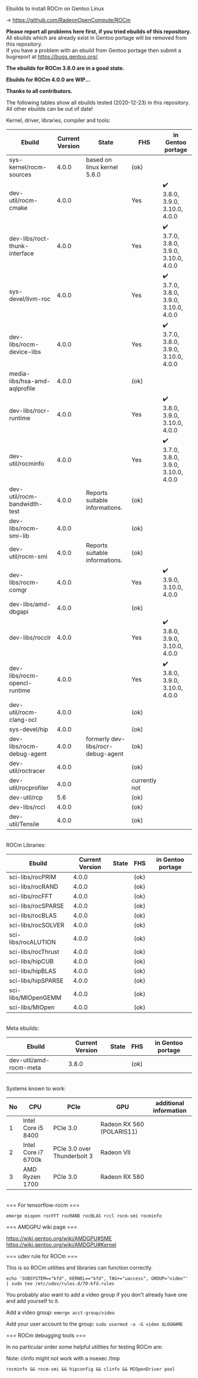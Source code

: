 Ebuilds to install ROCm on Gentoo Linux

-> https://github.com/RadeonOpenCompute/ROCm

**Please report all problems here first, if you tried ebuilds of this repository.**<br>
All ebuilds which are already exist in Gentoo portage will be removed from this repository.<br>
If you have a problem with an ebuild from Gentoo portage then submit a bugreport at https://bugs.gentoo.org/.

**The ebuilds for ROCm 3.8.0 are in a good state.**<br>

**Ebuilds for ROCm 4.0.0 are WIP...**<br>

**Thanks to all contributors.**

The following tables show all ebuilds tested (2020-12-23) in this repository. <br>
All other ebuilds can be out of date!

Kernel, driver, libraries, compiler and tools:

|Ebuild|Current Version|State| FHS | in Gentoo portage| 
|---|---|---|---|---|
|sys-kernel/rocm-sources| 4.0.0 | based on linux kernel 5.6.0 | (ok) |  |
|dev-util/rocm-cmake| 4.0.0 | | Yes | :heavy_check_mark:<br> 3.8.0, 3.9.0, 3.10.0, 4.0.0 |
|dev-libs/roct-thunk-interface| 4.0.0 |  | Yes | :heavy_check_mark:<br> 3.7.0, 3.8.0, 3.9.0, 3.10.0, 4.0.0  |
|sys-devel/llvm-roc | 4.0.0 | | Yes |:heavy_check_mark:<br> 3.7.0, 3.8.0, 3.9.0, 3.10.0, 4.0.0 |
|dev-libs/rocm-device-libs | 4.0.0 | | Yes | :heavy_check_mark:<br> 3.7.0, 3.8.0, 3.9.0, 3.10.0, 4.0.0 |
|media-libs/hsa-amd-aqlprofile| 4.0.0 | | (ok) | |
|dev-libs/rocr-runtime| 4.0.0 | | Yes | :heavy_check_mark:<br> 3.8.0, 3.9.0, 3.10.0, 4.0.0 |
|dev-util/rocminfo | 4.0.0 |  | Yes | :heavy_check_mark:<br> 3.7.0, 3.8.0, 3.9.0, 3.10.0, 4.0.0 |
|dev-util/rocm-bandwidth-test| 4.0.0 | Reports suitable informations. | (ok) |  |
|dev-libs/rocm-smi-lib| 4.0.0 |  | (ok) | |
|dev-util/rocm-smi| 4.0.0 | Reports suitable informations. | (ok) | |
|dev-libs/rocm-comgr | 4.0.0 | | Yes | :heavy_check_mark:<br> 3.9.0, 3.10.0, 4.0.0 |
|dev-libs/amd-dbgapi | 4.0.0 |  | (ok) | |
|dev-libs/rocclr | 4.0.0 | | Yes | :heavy_check_mark:<br> 3.8.0, 3.9.0, 3.10.0, 4.0.0 |
|dev-libs/rocm-opencl-runtime| 4.0.0 |  | Yes | :heavy_check_mark:<br> 3.8.0, 3.9.0, 3.10.0, 4.0.0 |
|dev-util/rocm-clang-ocl| 4.0.0 | | (ok) | |
|sys-devel/hip| 4.0.0 |  | (ok) | |
|dev-libs/rocm-debug-agent | 4.0.0 | formerly dev-libs/rocr-debug-agent  | (ok) | |
|dev-util/roctracer| 4.0.0 |  | (ok) | |
|dev-util/rocprofiler| 4.0.0 |  | currently not | |
|dev-util/rcp| 5.6 |   | (ok) | |
|dev-libs/rccl | 4.0.0 |  | (ok) | |
|dev-util/Tensile | 4.0.0 | | (ok) | |

<br>
ROCm Libraries:

|Ebuild|Current Version|State|FHS|in Gentoo portage|
|---|---|---|---|---|
|sci-libs/rocPRIM| 4.0.0 |  | (ok) | |
|sci-libs/rocRAND| 4.0.0 |  | (ok) |  |
|sci-libs/rocFFT| 4.0.0 |  | (ok) | |
|sci-libs/rocSPARSE| 4.0.0 |  | (ok) | |
|sci-libs/rocBLAS| 4.0.0 |  | (ok) | |
|sci-libs/rocSOLVER| 4.0.0 |  | (ok) | |
|sci-libs/rocALUTION| 4.0.0 | | (ok) | |
|sci-libs/rocThrust| 4.0.0 |  | (ok) | |
|sci-libs/hipCUB | 4.0.0 |  | (ok)| |
|sci-libs/hipBLAS | 4.0.0 |  | (ok) | |
|sci-libs/hipSPARSE | 4.0.0 |  | (ok) | |
|sci-libs/MIOpenGEMM | 4.0.0 |  | (ok) | |
|sci-libs/MIOpen | 4.0.0 |  | (ok) | |

<br>
Meta ebuilds:

|Ebuild|Current Version|State| FHS | in Gentoo portage| 
|---|---|---|---|---|
|dev-util/amd-rocm-meta| 3.8.0 |  | (ok) | |

<br>
Systems known to work:

| No | CPU | PCIe |  GPU | additional information |
|---|---|---|---|---|
| 1 | Intel Core i5 8400 | PCIe 3.0 | Radeon RX 560 (POLARIS11) | |
| 2 | Intel Core i7 6700k | PCIe 3.0 over Thunderbolt 3 | Radeon VII | |
| 3 | AMD Ryzen 1700 | PCIe 3.0 | Radeon RX 580 | |

<br>
=== For tensorflow-rocm ===

``` emerge miopen rocFFT rocRAND rocBLAS rccl rocm-smi rocminfo ```

=== AMDGPU wiki page ===

https://wiki.gentoo.org/wiki/AMDGPU#SME
https://wiki.gentoo.org/wiki/AMDGPU#Kernel

=== udev rule for ROCm ===

This is so ROCm utilities and libraries can function correctly.

``` echo 'SUBSYSTEM=="kfd", KERNEL=="kfd", TAG+="uaccess", GROUP="video"' | sudo tee /etc/udev/rules.d/70-kfd.rules ```

You probably also want to add a video group if you don't already have one and add yourself to it.

Add a video group:
``` emerge acct-group/video ```

Add your user account to the group:
``` sudo usermod -a -G video $LOGNAME ```

=== ROCm debugging tools ===

In no particular order some helpful utilities for testing ROCm are:

Note: clinfo might not work with a noexec /tmp

``` rocminfo && rocm-smi && hipconfig && clinfo && MIOpenDriver pool ```
